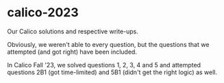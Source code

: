 # calico-2023
Our Calico solutions and respective write-ups.

Obviously, we weren't able to every question, but the questions that we attempted (and got right) have been included. 

In Calico Fall '23, we solved questions 1, 2, 3, 4 and 5 and attempted questions 2B1 (got time-limited) and 5B1 (didn't get the right logic) as well. 
